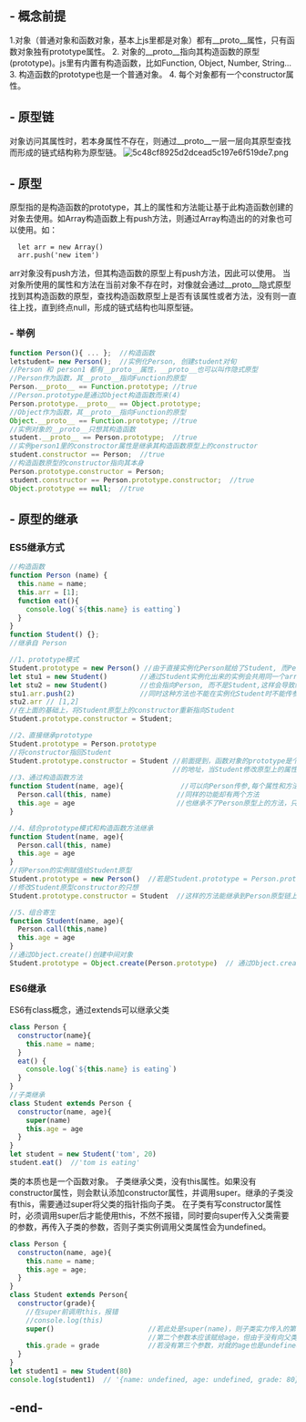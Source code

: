 ## - 概念前提
1.对象（普通对象和函数对象，基本上js里都是对象）都有__proto__属性，只有函数对象独有prototype属性。
2. 对象的__proto__指向其构造函数的原型(prototype)。js里有内置有构造函数，比如Function, Object, Number, String...
3. 构造函数的prototype也是一个普通对象。
4. 每个对象都有一个constructor属性。
## - 原型链
对象访问其属性时，若本身属性不存在，则通过__proto__一层一层向其原型查找而形成的链式结构称为原型链。
![5c48cf8925d2dcead5c197e6f519de7.png](1)
## - 原型
原型指的是构造函数的prototype，其上的属性和方法能让基于此构造函数创建的对象去使用。如Array构造函数上有push方法，则通过Array构造出的的对象也可以使用。如：
```
  let arr = new Array()
  arr.push('new item')
```
arr对象没有push方法，但其构造函数的原型上有push方法，因此可以使用。
当对象所使用的属性和方法在当前对象不存在时，对像就会通过__proto__隐式原型找到其构造函数的原型，查找构造函数原型上是否有该属性或者方法，没有则一直往上找，直到终点null，形成的链式结构也叫原型链。
### - 举例
```javascript
function Person(){ ... };  //构造函数
letstudent= new Person();  //实例化Person, 创建student对旬
//Person 和 person1 都有__proto__属性，__proto__也可以叫作隐式原型
//Person作为函数，其__proto__指向Function的原型
Person.__proto__ == Function.prototype; //true
//Person.prototype是通过Object构造函数而来(4)
Person.prototype.__proto__ == Object.prototype;
//Object作为函数，其__proto__指向Function的原型
Object.__proto__ == Function.prototype; //true
//实例对象的__proto__只想其构造函数
student.__proto__ == Person.prototype;  //true
//实例person1里的constroctor属性是继承其构造函数原型上的constructor
student.constructor == Person;  //true
//构造函数原型的constructor指向其本身
Person.prototype.constructor = Person;
student.constructor == Person.prototype.constructor;  //true
Object.prototype == null;  //true
```
## - 原型的继承
### ES5继承方式
```javascript
//构造函数
function Person (name) {
  this.name = name;
  this.arr = [1];
  function eat(){
    console.log(`${this.name} is eatting`)
  }
}
function Student() {};
//继承自 Person

//1、prototype模式
Student.prototype = new Person() //由于直接实例化Person赋给了Student, 而Person里有引用对象arr，
let stu1 = new Student()        //通过Student实例化出来的实例会共用同一个arr, 实例的constructor
let stu2 = new Student()        //也会指向Person, 而不是Student,这样会导致继承链紊乱
stu1.arr.push(2)                //同时这种方法也不能在实例化Student时不能传参
stu2.arr // [1,2]
//在上面的基础上，将Student原型上的constructor重新指向Student
Student.prototype.constructor = Student;

//2、直接继承prototype
Student.prototype = Person.prototype
//将constructor指回Student
Student.prototype.constructor = Student //前面提到，函数对象的prototype是个对象，通过 = 赋值只是将指针指向同一对象
                                        //的地址，当Student修改原型上的属性时，也会影响到Person原型上。
//3、通过构造函数方法
function Student(name, age){              //可以向Person传参,每个属性和方法都有自己独立的空间
  Person.call(this, name)                //同样的功能却有两个方法
  this.age = age                         //也继承不了Person原型上的方法，只能继承Person里边的方法
}                  

//4、结合prototype模式和构造函数方法继承
function Student(name, age){
  Person.call(this, name)
  this.age = age
}
//将Person的实例赋值给Student原型
Student.prototype = new Person()  //若是Student.prototype = Person.prototype 缺点和第2点一样
//修改Student原型constructor的只想
Student.prototype.constructor = Student  //这样的方法能继承到Person原型链上的方法，不过需要调用两次Person，会多出一份Person实例的属性

//5、组合寄生
function Student(name, age){
  Person.call(this,name)
  this.age = age
}
//通过Object.create()创建中间对象
Student.prototype = Object.create(Person.prototype)  // 通过Object.create()创建的中间对象会隔离两个对象，这样就不会共享同一个对象
```
### ES6继承
ES6有class概念，通过extends可以继承父类
```javascript
class Person {
  constructor(name}{
    this.name = name;
  }
  eat() {
    console.log(`${this.name} is eating`)
  }
}
//子类继承
class Student extends Person {
  constructor(name, age){
    super(name)
    this.age = age
  }
}
let student = new Student('tom', 20)
student.eat()  //'tom is eating'
```
类的本质也是一个函数对象。
子类继承父类，没有this属性。如果没有constructor属性，则会默认添加constructor属性，并调用super。继承的子类没有this，需要通过super将父类的指针指向子类。
在子类有写constructor属性时，必须调用super后才能使用this，不然不报错，同时要向super传入父类需要的参数，再传入子类的参数，否则子类实例调用父类属性会为undefined。
```javascript
class Person {
  constructon(name, age){
    this.name = name;
    this.age = age;
  }
}
class Student extends Person{
  constructor(grade){
    //在super前调用this，报错
    //console.log(this)
    super()                       //若此处是super(name)，则子类实力传入的第一个参数赋给name,
                                  //第二个参数本应该赋给age，但由于没有向父类传参，故age为undefined.
    this.grade = grade            //若没有第三个参数，对就的age也是undefined
  }
}
let student1 = new Student(80)
console.log(student1)  // '{name: undefined, age: undefined, grade: 80}'
```
## -end-
